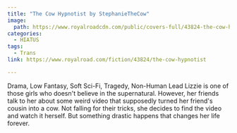 ```yaml
---
title: "The Cow Hypnotist by StephanieTheCow"
image:
  path: https://www.royalroadcdn.com/public/covers-full/43824-the-cow-hypnotist.jpg
categories:
  - HIATUS
tags:
  - Trans
link: https://www.royalroad.com/fiction/43824/the-cow-hypnotist

---
```

Drama, Low Fantasy, Soft Sci-Fi, Tragedy, Non-Human Lead
Lizzie is one of those girls who doesn't believe in the supernatural. However, her friends talk to her about some weird video that supposedly turned her friend's cousin into a cow. Not falling for their tricks, she decides to find the video and watch it herself. But something drastic happens that changes her life forever.
